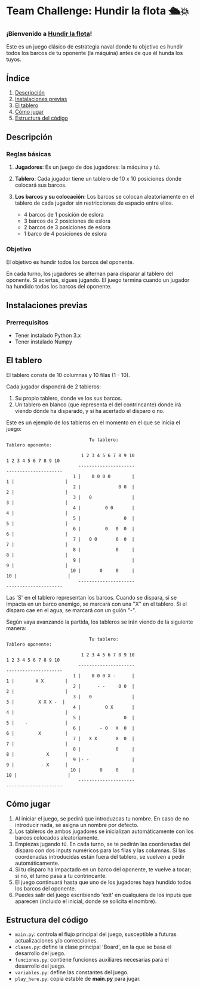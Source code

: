 # Team Challenge: Hundir la flota 🛳️💥

### ¡Bienvenido a [Hundir la flota](https://es.wikipedia.org/wiki/Batalla_naval_(juego))!
Este es un juego clásico de estrategia naval donde tu objetivo es hundir todos los barcos de tu oponente (la máquina) antes de que él hunda los tuyos.

## **Índice**   
1. [Descripción](#id1)
2. [Instalaciones previas](#id2)
3. [El tablero](#id3)
4. [Cómo jugar](#id4)
5. [Estructura del código](#id5)

## Descripción<a name="id1"></a>
### Reglas básicas
1. **Jugadores**: Es un juego de dos jugadores: la máquina y tú.
2. **Tablero**: Cada jugador tiene un tablero de 10 x 10 posiciones donde colocará sus barcos.
3. **Los barcos y su colocación**: Los barcos se colocan aleatoriamente en el tablero de cada jugador sin restricciones de espacio entre ellos.
   
    - 4 barcos de 1 posición de eslora
    - 3 barcos de 2 posiciones de eslora
    - 2 barcos de 3 posiciones de eslora
    - 1 barco de 4 posiciones de eslora
      
### Objetivo
El objetivo es hundir todos los barcos del oponente.

En cada turno, los jugadores se alternan para disparar al tablero del oponente. Si aciertas, sigues jugando. El juego termina cuando un jugador ha hundido todos los barcos del oponente.

## Instalaciones previas<a name="id2"></a>
### Prerrequisitos

- Tener instalado Python 3.x
- Tener instalado Numpy

## El tablero<a name="id3"></a>
El tablero consta de 10 columnas y 10 filas (1 - 10).

Cada jugador dispondrá de 2 tableros: 
1. Su propio tablero, donde ve los sus barcos.
2. Un tablero en blanco (que representa el del contrincante) donde irá viendo dónde ha disparado, y si ha acertado el disparo o no. 

Este es un ejemplo de los tableros en el momento en el que se inicia el juego:

                                   Tu tablero:                                      Tablero oponente:
                                    
                                1 2 3 4 5 6 7 8 9 10                               1 2 3 4 5 6 7 8 9 10
                               ---------------------                               ---------------------
                             1 |    0 0 0 0        |                             1 |                   |
                             2 |              0 0  |                             2 |                   |
                             3 |   0               |                             3 |                   |
                             4 |         0 0       |                             4 |                   |
                             5 |                0  |                             5 |                   | 
                             6 |         0   0  0  |                             6 |                   |
                             7 |   0 0       0  0  |                             7 |                   |
                             8 |             0     |                             8 |                   |
                             9 |                   |                             9 |                   |
                            10 |       0     0     |                            10 |                   |
                               ---------------------                               ---------------------
                                      
Las 'S' en el tablero representan los barcos.
Cuando se dispara, si se impacta en un barco enemigo, se marcará con una "X" en el tablero. Si el disparo cae en el agua, se marcará con un guión "-".

Según vaya avanzando la partida, los tableros se irán viendo de la siguiente manera: 

                                   Tu tablero:                                      Tablero oponente:
                                    
                                1 2 3 4 5 6 7 8 9 10                               1 2 3 4 5 6 7 8 9 10
                               ---------------------                               ---------------------
                             1 |    0 0 0 X -      |                             1 |        X X        |
                             2 |      - -     0 0  |                             2 |                   |
                             3 |   0               |                             3 |         X X X -  |
                             4 |         0 X       |                             4 |                   |
                             5 |                0  |                             5 |    -              | 
                             6 |       - 0   X  0  |                             6 |         X         |
                             7 |   X X       X  0  |                             7 |                   |
                             8 |             0     |                             8 |            X      |
                             9 |- -                |                             9 |          - X      |
                            10 |       0     0     |                            10 |                   |
                               ---------------------                               ---------------------


## Cómo jugar<a name="id4"></a>
1. Al iniciar el juego, se pedirá que introduzcas tu nombre. En caso de no introducir nada, se asigna un nombre por defecto.
2. Los tableros de ambos jugadores se inicializan automáticamente con los barcos colocados aleatoriamente.
3. Empiezas jugando tú. En cada turno, se te pedirán las coordenadas del disparo con dos inputs numéricos para las filas y las columnas. Si las coordenadas introducidas están fuera del tablero, se vuelven a pedir automáticamente.
4. Si tu disparo ha impactado en un barco del oponente, te vuelve a tocar; si no, el turno pasa a tu contrincante.
5. El juego continuará hasta que uno de los jugadores haya hundido todos los barcos del oponente.
6. Puedes salir del juego escribiendo 'exit' en cualquiera de los inputs que aparecen (incluido el inicial, donde se solicita el nombre).


## Estructura del código<a name="id5"></a>
- `main.py`: controla el flujo principal del juego, susceptible a futuras actualizaciones y/o correcciones.
- `clases.py`: define la clase principal 'Board', en la que se basa el desarrollo del juego.
- `funciones.py`: contiene funciones auxiliares necesarias para el desarrollo del juego.
- `variables.py`: define las constantes del juego.
- `play_here.py`: copia estable de **main.py** para jugar.
